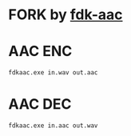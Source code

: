 # FORK by [fdk-aac](https://github.com/mstorsjo/fdk-aac)

# AAC ENC

`fdkaac.exe in.wav out.aac`

# AAC DEC
`fdkaac.exe in.aac out.wav`